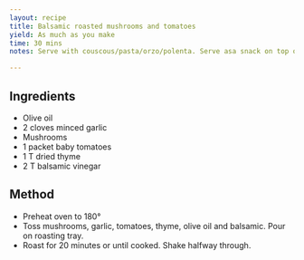 ```yaml
---
layout: recipe
title: Balsamic roasted mushrooms and tomatoes
yield: As much as you make
time: 30 mins
notes: Serve with couscous/pasta/orzo/polenta. Serve asa snack on top of crackers with cheese.

---
```


## Ingredients
- Olive oil
-  2 cloves minced garlic
-  Mushrooms
-   1  packet baby tomatoes
-   1 T dried thyme
-   2 T balsamic vinegar

## Method
- Preheat oven to 180°
-  Toss mushrooms, garlic, tomatoes, thyme,
olive oil and balsamic. Pour on roasting tray.
- Roast for 20 minutes or until cooked. Shake halfway through. 
